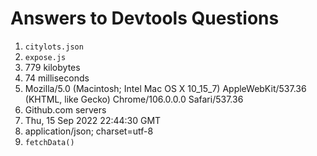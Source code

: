 # Answers to Devtools Questions
1. `citylots.json`
2. `expose.js`
3. 779 kilobytes
4. 74 milliseconds
5. Mozilla/5.0 (Macintosh; Intel Mac OS X 10_15_7) AppleWebKit/537.36 (KHTML, like Gecko) Chrome/106.0.0.0 Safari/537.36
6. Github.com servers
7. Thu, 15 Sep 2022 22:44:30 GMT
8. application/json; charset=utf-8
9. `fetchData()`